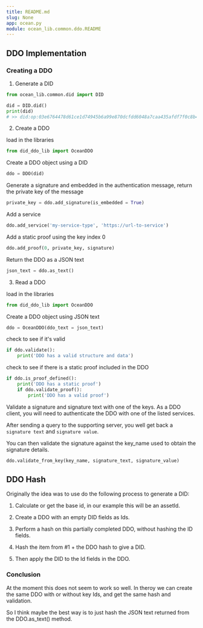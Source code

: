 ```yaml
---
title: README.md
slug: None
app: ocean.py
module: ocean_lib.common.ddo.README
---
```

<!--
Copyright 2021 Ocean Protocol Foundation
SPDX-License-Identifier: Apache-2.0
-->

## DDO Implementation

### Creating a DDO

1.  Generate a DID

```python
from ocean_lib.common.did import DID

did = DID.did()
print(did)
# >> did:op:03e6764478d61ce1d74945b6a99e870dcfdd6048a7caa435afdf7f0c8b4bf6fd
```

2.  Create a DDO

load in the libraries

```python
from did_ddo_lib import OceanDDO
```

Create a DDO object using a DID

```python
ddo = DDO(did)
```

Generate a signature and embedded in the authentication message, return the private key
of the message

```python
private_key = ddo.add_signature(is_embedded = True)
```

Add a service

```python
ddo.add_service('my-service-type', 'https://url-to-service')
```

Add a static proof using the key index 0

```python
ddo.add_proof(0, private_key, signature)
```

Return the DDO as a JSON text

```python
json_text = ddo.as_text()
```

3.  Read a DDO

load in the libraries

```python
from did_ddo_lib import OceanDDO
```

Create a DDO object using JSON text

```python
ddo = OceanDDO(ddo_text = json_text)
```

check to see if it's valid

```python
if ddo.validate():
    print('DDO has a valid structure and data')
```

check to see if there is a static proof included in the DDO

```python
if ddo.is_proof_defined():
    print('DDO has a static proof')
    if ddo.validate_proof():
        print('DDO has a valid proof')
```

Validate a signature and signature text with one of the keys.
As a DDO client, you will need to authenticate the DDO with one of the listed services.

After sending a query to the supporting server, you well get back a `signature text` and `signature value`.

You can then validate the signature against the key_name used to obtain the signature details.

```python
ddo.validate_from_key(key_name, signature_text, signature_value)
```

## DDO Hash

Originally the idea was to use do the following process to generate a DID:

1.  Calculate or get the base id, in our example this will be an assetId.

2.  Create a DDO with an empty DID fields as Ids.

3.  Perform a hash on this partially completed DDO, without hashing the ID fields.

4.  Hash the item from #1 + the DDO hash to give a DID.

5.  Then apply the DID to the Id fields in the DDO.

### Conclusion

At the moment this does not seem to work so well. In theroy we can create the same DDO with or without key Ids, and get the same hash and validation.

So I think maybe the best way is to just hash the JSON text returned from the DDO.as_text() method.
